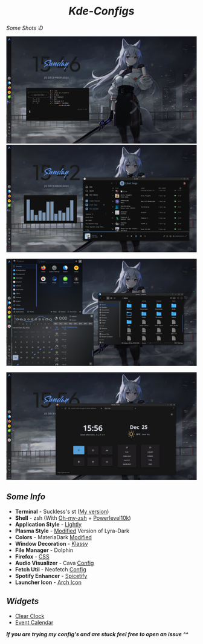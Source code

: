 <div align="center">

# *Kde-Configs*

</div>

*Some Shots :D*

<img src='Screenshots/2.png'>

<img src='Screenshots/3.png'>

![img](Screenshots/4.png)

![img](Screenshots/5.png)

## *Some Info*
+ **Terminal** - Suckless's st ([My version](https://github.com/ryuJin25/Kde-Configs/tree/main/ST))
+ **Shell** - zsh (With [Oh-my-zsh](https://ohmyz.sh/) + [Powerlevel10k](https://github.com/romkatv/powerlevel10k))
+ **Application Style** - [Lightly](https://github.com/Luwx/Lightly)
+ **Plasma Style** - [Modified](https://github.com/ryuJin25/Kde-Configs/tree/main/Plasma-Style) Version of Lyra-Dark
+ **Colors** - MateriaDark [Modified](https://github.com/ryuJin25/Kde-Configs/tree/main/Color-Schemes)
+ **Window Decoration** - [Klassy](https://github.com/paulmcauley/klassy)
+ **File Manager** - Dolphin
+ **Firefox** - [CSS](https://github.com/ryuJin25/Kde-Configs/tree/main/Firefox)
+ **Audio Visualizer** - Cava [Config](https://github.com/ryuJin25/Kde-Configs/tree/main/.Config/Cava)
+ **Fetch Util** - Neofetch [Config](https://github.com/ryuJin25/Kde-Configs/tree/main/.Config/Neofetch)
+ **Spotify Enhancer** - [Spicetify](https://spicetify.app/docs/advanced-usage/installation/)
+ **Launcher Icon** - [Arch Icon](https://github.com/ryuJin25/Kde-Configs/tree/main/Arch-Icons)

## *Widgets*
+ [Clear Clock](https://github.com/qewer33/ClearClock)
+ [Event Calendar](https://store.kde.org/p/998901/)

***If you are trying my config's and are stuck feel free to open an issue ^^***

